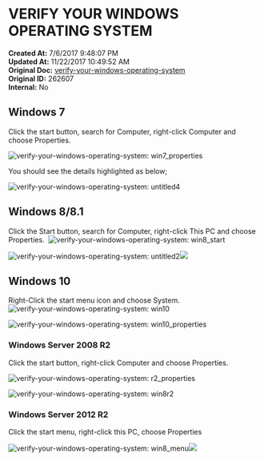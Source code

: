 # VERIFY YOUR WINDOWS OPERATING SYSTEM

**Created At:** 7/6/2017 9:48:07 PM  
**Updated At:** 11/22/2017 10:49:52 AM  
**Original Doc:** [verify-your-windows-operating-system](https://docs.jbase.com/36690-installation-guides/verify-your-windows-operating-system)  
**Original ID:** 262607  
**Internal:** No  

## Windows 7

Click the start button, search for Computer, right-click Computer and choose Properties.

![verify-your-windows-operating-system: win7_properties](./win7_properties.jpg)

You should see the details highlighted as below;

![verify-your-windows-operating-system: untitled4](./untitled4.jpg)

## Windows 8/8.1

Click the Start button, search for Computer, right-click This PC and choose Properties.   ![verify-your-windows-operating-system: win8_start](./win8_start.jpg)

![verify-your-windows-operating-system: untitled2](./untitled2.jpg)![](https://static.helpjuice.com/helpjuice_production/uploads/upload/image/3397/108654/win8_properties.jpg)

## Windows 10

Right-Click the start menu icon and choose System. ![verify-your-windows-operating-system: win10](./win10.jpg)

![verify-your-windows-operating-system: win10_properties](./win10_properties.jpg)

### Windows Server 2008 R2

Click the start button, right-click Computer and choose Properties.

![verify-your-windows-operating-system: r2_properties](./r2_properties.jpg)

![verify-your-windows-operating-system: win8r2](./win8r2.jpg)

### Windows Server 2012 R2

Click the start menu, right-click this PC, choose Properties

![verify-your-windows-operating-system: win8_menu](./win8_menu.jpg)![](https://static.helpjuice.com/helpjuice_production/uploads/upload/image/3397/108662/2012r2.jpg)
